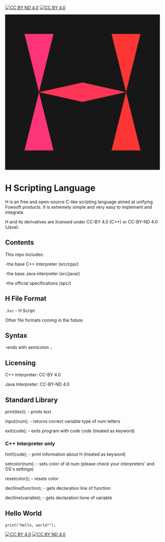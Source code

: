 [![CC BY ND 4.0][cc-by-nd-shield]][cc-by-nd]
[![CC BY 4.0][cc-by-shield]][cc-by]

![H Logo](https://github.com/Fowsoft/H-Scripting-Language/blob/e30d464ef0a83aa12bb17c1ae59e4edd80ba30c8/HLogo.png)
# H Scripting Language

H is an free and open-source C-like scripting language aimed at unifying Fowsoft products.
It is extremely simple and very easy to implement and integrate.

H and its derivatives are licensed under CC-BY 4.0 (C++) or CC-BY-ND 4.0 (Java).

## Contents

This repo includes:

-the base C++ interpreter (src/cpp/)

-the base Java interpreter (src/java/)

-the official specifications (spc/)

## H File Format

`.hsc` - H Script

Other file formats coming in the future.

## Syntax

-ends with semicolon `;`

## Licensing

C++ Interpreter: CC-BY 4.0

Java Interpreter: CC-BY-ND 4.0

## Standard Library

print(text); - prints text

input(num); - returns correct variable type of num letters

exit(code); - exits program with code code (treated as keyword)

### C++ Interpreter only

hinf(code); - print information about H (treated as keyword)

setcolor(num); - sets color of id num (please check your interpreters' and OS's settings)

resetcolor(); - resets color

declline(function); - gets declaration line of function

declline(variable); - gets declaration lione of variable

## Hello World

```
print("Hello, world!");
```


[![CC BY 4.0][cc-by-image]][cc-by]
[![CC BY ND 4.0][cc-by-nd-image]][cc-by-nd]

[cc-by-nd]: https://creativecommons.org/licenses/by-nd/4.0/
[cc-by-nd-image]: https://i.creativecommons.org/l/by-nd/4.0/88x31.png
[cc-by-nd-shield]: https://img.shields.io/badge/License-CC%20BY%20ND%204.0-lightgrey.svg

[cc-by]: https://creativecommons.org/licenses/by/4.0/
[cc-by-image]: https://i.creativecommons.org/l/by/4.0/88x31.png
[cc-by-shield]: https://img.shields.io/badge/License-CC%20BY%204.0-lightgrey.svg

